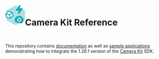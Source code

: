 <img align="left" width="64" height="64" src="docs/camerakit_icon.svg">

# Camera Kit Reference

</br>

This repository contains [documentation](./docs) as well as [sample applications](./samples) demonstrating how to integrate the 1.26.1 version of the [Camera Kit](https://kit.snapchat.com/camera-kit) SDK.
